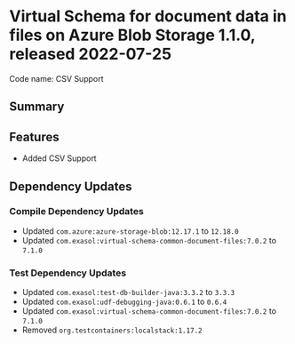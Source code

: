 # Virtual Schema for document data in files on Azure Blob Storage 1.1.0, released 2022-07-25

Code name: CSV Support

## Summary

## Features

* Added CSV Support

## Dependency Updates

### Compile Dependency Updates

* Updated `com.azure:azure-storage-blob:12.17.1` to `12.18.0`
* Updated `com.exasol:virtual-schema-common-document-files:7.0.2` to `7.1.0`

### Test Dependency Updates

* Updated `com.exasol:test-db-builder-java:3.3.2` to `3.3.3`
* Updated `com.exasol:udf-debugging-java:0.6.1` to `0.6.4`
* Updated `com.exasol:virtual-schema-common-document-files:7.0.2` to `7.1.0`
* Removed `org.testcontainers:localstack:1.17.2`

